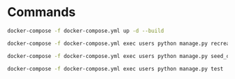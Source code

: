# Commands

```sh
docker-compose -f docker-compose.yml up -d --build
```

```sh
docker-compose -f docker-compose.yml exec users python manage.py recreate_db
```

```sh
docker-compose -f docker-compose.yml exec users python manage.py seed_db
```

```sh
docker-compose -f docker-compose.yml exec users python manage.py test
```
